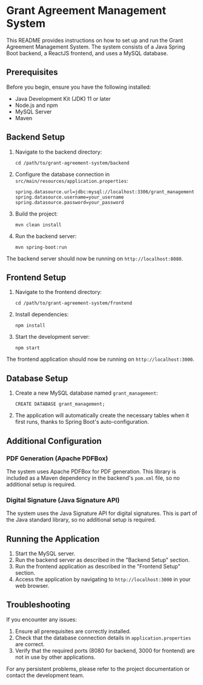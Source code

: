 # Grant Agreement Management System

This README provides instructions on how to set up and run the Grant Agreement Management System. The system consists of a Java Spring Boot backend, a ReactJS frontend, and uses a MySQL database.

## Prerequisites

Before you begin, ensure you have the following installed:
- Java Development Kit (JDK) 11 or later
- Node.js and npm
- MySQL Server
- Maven

## Backend Setup

1. Navigate to the backend directory:
   ```
   cd /path/to/grant-agreement-system/backend
   ```

2. Configure the database connection in `src/main/resources/application.properties`:
   ```
   spring.datasource.url=jdbc:mysql://localhost:3306/grant_management
   spring.datasource.username=your_username
   spring.datasource.password=your_password
   ```

3. Build the project:
   ```
   mvn clean install
   ```

4. Run the backend server:
   ```
   mvn spring-boot:run
   ```

The backend server should now be running on `http://localhost:8080`.

## Frontend Setup

1. Navigate to the frontend directory:
   ```
   cd /path/to/grant-agreement-system/frontend
   ```

2. Install dependencies:
   ```
   npm install
   ```

3. Start the development server:
   ```
   npm start
   ```

The frontend application should now be running on `http://localhost:3000`.

## Database Setup

1. Create a new MySQL database named `grant_management`:
   ```
   CREATE DATABASE grant_management;
   ```

2. The application will automatically create the necessary tables when it first runs, thanks to Spring Boot's auto-configuration.

## Additional Configuration

### PDF Generation (Apache PDFBox)

The system uses Apache PDFBox for PDF generation. This library is included as a Maven dependency in the backend's `pom.xml` file, so no additional setup is required.

### Digital Signature (Java Signature API)

The system uses the Java Signature API for digital signatures. This is part of the Java standard library, so no additional setup is required.

## Running the Application

1. Start the MySQL server.
2. Run the backend server as described in the "Backend Setup" section.
3. Run the frontend application as described in the "Frontend Setup" section.
4. Access the application by navigating to `http://localhost:3000` in your web browser.

## Troubleshooting

If you encounter any issues:
1. Ensure all prerequisites are correctly installed.
2. Check that the database connection details in `application.properties` are correct.
3. Verify that the required ports (8080 for backend, 3000 for frontend) are not in use by other applications.

For any persistent problems, please refer to the project documentation or contact the development team.
